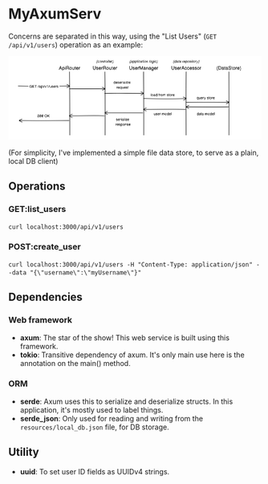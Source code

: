# MyAxumServ

Concerns are separated in this way, using the "List Users" (`GET /api/v1/users`) operation as an example:

![](docs/images/sequence-diagram-list-users.png)

(For simplicity, I've implemented a simple file data store, to serve as a plain, local DB client)

## Operations

### GET:list_users

```shell
curl localhost:3000/api/v1/users
```

### POST:create_user

```shell
curl localhost:3000/api/v1/users -H "Content-Type: application/json" --data "{\"username\":\"myUsername\"}"
```

## Dependencies

### Web framework
- **axum**: The star of the show! This web service is built using this framework.
- **tokio**: Transitive dependency of axum. It's only main use here is the annotation on the main() method.

### ORM
- **serde**: Axum uses this to serialize and deserialize structs. In this application, it's mostly used to label things.
- **serde_json**: Only used for reading and writing from the `resources/local_db.json` file, for DB storage.
  
## Utility
- **uuid**: To set user ID fields as UUIDv4 strings. 